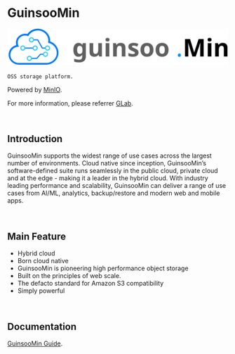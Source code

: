 # GuinsooMin

![logo](./public/guinsoomin-top.svg)

`OSS storage platform.`

Powered by [MinIO](https://github.com/ciusji/minio).

For more information, please referrer [GLab](https://guinsoolab.github.io/glab/).

<br/>

## Introduction

GuinsooMin supports the widest range of use cases across the largest number of environments. Cloud native
since inception, GuinsooMin’s software-defined suite runs seamlessly in the public cloud, private cloud and at the
edge - making it a leader in the hybrid cloud. With industry leading performance and scalability, GuinsooMin can
deliver a range of use cases from AI/ML, analytics, backup/restore and modern web and mobile apps.

<br/>

## Main Feature

- Hybrid cloud
- Born cloud native
- GuinsooMin is pioneering high performance object storage
- Built on the principles of web scale.
- The defacto standard for Amazon S3 compatibility 
- Simply powerful

<br/>

## Documentation

[GuinsooMin Guide](https://docs.min.io/).


